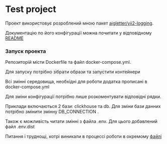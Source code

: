 # Test project

Проект використовує розроблений мною пакет 
[aigletter/yii2-logging](https://github.com/aigletter/yii-logging/settings).

Документацію по його конфігурації можна почитати у відповідному 
[README](https://github.com/aigletter/yii-logging/blob/master/README.mds)

### Запуск проекта

Репозиторій місти Dockerfile та файл docker-compose.yml.

Для запуску потрібно зібрати образи та запустити контейнери

Всі змінні середовища, необхідні для роботи додатка прописані в docker-compose.yml

Для зміни конфігурації потрібно лише розкоментувати відповідні рядки.

Приклади включаються 2 бази: clickhouse та db. Для зміни бази данних потрібно змінити змінну DB_CONNECTION .

Також є можливість читати змінні з файла .env. Для цього добавлений файл .env.dist

Питання і труднощі, котрі виникали в процессі роботи в окремому [файлі](https://github.com/aigletter/yii-logging/settings)